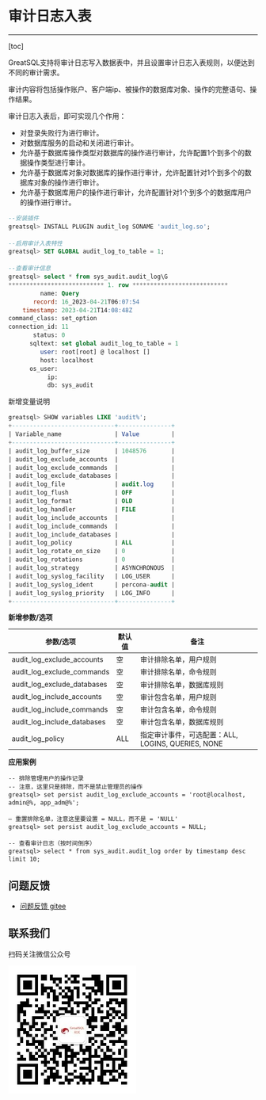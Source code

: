 # 审计日志入表
---

[toc]

GreatSQL支持将审计日志写入数据表中，并且设置审计日志入表规则，以便达到不同的审计需求。

审计内容将包括操作账户、客户端ip、被操作的数据库对象、操作的完整语句、操作结果。

审计日志入表后，即可实现几个作用：
- 对登录失败行为进行审计。
- 对数据库服务的启动和关闭进行审计。
- 允许基于数据库操作类型对数据库的操作进行审计，允许配置1个到多个的数据操作类型进行审计。
- 允许基于数据库对象对数据库的操作进行审计，允许配置针对1个到多个的数据库对象的操作进行审计。
- 允许基于数据库用户的操作进行审计，允许配置针对1个到多个的数据库用户的操作进行审计。

```sql
--安装插件
greatsql> INSTALL PLUGIN audit_log SONAME 'audit_log.so';

--启用审计入表特性
greatsql> SET GLOBAL audit_log_to_table = 1;

--查看审计信息
greatsql> select * from sys_audit.audit_log\G
*************************** 1. row ***************************
         name: Query
       record: 16_2023-04-21T06:07:54
    timestamp: 2023-04-21T14:08:48Z
command_class: set_option
connection_id: 11
       status: 0
      sqltext: set global audit_log_to_table = 1
         user: root[root] @ localhost []
         host: localhost
      os_user:
           ip: 
           db: sys_audit
```

新增变量说明
```sql
greatsql> SHOW variables LIKE 'audit%';
+-----------------------------+---------------+
| Variable_name               | Value         |
+-----------------------------+---------------+
| audit_log_buffer_size       | 1048576       |
| audit_log_exclude_accounts  |               |
| audit_log_exclude_commands  |               |
| audit_log_exclude_databases |               |
| audit_log_file              | audit.log     |
| audit_log_flush             | OFF           |
| audit_log_format            | OLD           |
| audit_log_handler           | FILE          |
| audit_log_include_accounts  |               |
| audit_log_include_commands  |               |
| audit_log_include_databases |               |
| audit_log_policy            | ALL           |
| audit_log_rotate_on_size    | 0             |
| audit_log_rotations         | 0             |
| audit_log_strategy          | ASYNCHRONOUS  |
| audit_log_syslog_facility   | LOG_USER      |
| audit_log_syslog_ident      | percona-audit |
| audit_log_syslog_priority   | LOG_INFO      |
+-----------------------------+---------------+
```

**新增参数/选项**

| 参数/选项 | 默认值 | 备注 | 
| --- | --- | --- |
| audit_log_exclude_accounts  |   空  | 审计排除名单，用户规则                            |
| audit_log_exclude_commands  |   空  | 审计排除名单，命令规则                            |
| audit_log_exclude_databases |   空  | 审计排除名单，数据库规则                           |
| audit_log_include_accounts  |   空  | 审计包含名单，用户规则                            |
| audit_log_include_commands  |   空  | 审计包含名单，命令规则                            |
| audit_log_include_databases |   空  | 审计包含名单，数据库规则                           |
| audit_log_policy            | ALL | 指定审计事件，可选配置：ALL, LOGINS, QUERIES, NONE |

**应用案例**
```
-- 排除管理用户的操作记录
-- 注意，这里只是排除，而不是禁止管理员的操作
greatsql> set persist audit_log_exclude_accounts = 'root@localhost, admin@%, app_adm@%';

— 重置排除名单，注意这里要设置 = NULL，而不是 = 'NULL'
greatsql> set persist audit_log_exclude_accounts = NULL;

-- 查看审计日志（按时间倒序）
greatsql> select * from sys_audit.audit_log order by timestamp desc limit 10;
```

**问题反馈**
---
- [问题反馈 gitee](https://gitee.com/GreatSQL/GreatSQL-Manual/issues)


**联系我们**
---

扫码关注微信公众号

![greatsql-wx](../greatsql-wx.jpg)
